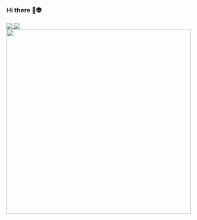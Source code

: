 ### Hi there :vulcan_salute::alien:

<a href="https://github.com/anuraghazra/github-readme-stats">
  <img align="center" src="https://github-readme-stats.vercel.app/api?username=JonaMG0812&count_private=true&show_icons=true&theme=tokyonight" />
</a>
<a href="https://github.com/anuraghazra/github-readme-stats">
  <img align="center" src="https://github-readme-stats.vercel.app/api/top-langs/?username=JonaMG0812&layout=compact&theme=tokyonight&langs_count=10" />
</a>
<a href="https://wakatime.com/@JonaMG0812">
  <img align="center" style="width: 482px" src="https://github-readme-stats.vercel.app/api/wakatime?username=JonaMG0812&theme=tokyonight&layout=compact&v=2" />
</a>
